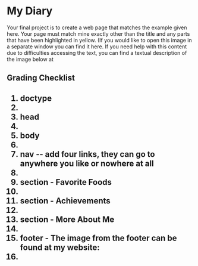 <h1>My Diary</h1>

<p>Your final project is to create a web page that matches the example given here. Your page must match mine exactly other than the title and any parts that have been highlighted in yellow. (If you would like to open this image in a separate window you can find it here. If you need help with this content due to difficulties accessing the text, you can find a textual description of the image below at 
  <a href="http://intro-webdesign.com/projectdescription.html"></a><p>

<h2>Grading Checklist<h2>
  <ol>
<li>doctype<li>
<li>head<li>
<li>body<li>
<li>nav -- add four links, they can go to anywhere you like or nowhere at all<li>
<li>section - Favorite Foods<li>
<li>section - Achievements<li>
<li>section - More About Me<li>
<li> footer - The image from the footer can be found at my website:<a href="http://www.intro-webdesign.com/images/newlogo.png"></a><li>
  </ol>
